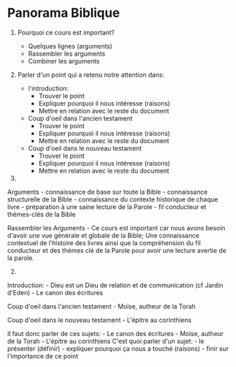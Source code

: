 Panorama Biblique
==================

1.  Pourquoi ce cours est important?
	- Quelques lignes (arguments)
	- Rassembler les arguments
	- Combiner les arguments

2. Parler d'un point qui a retenu notre attention dans:
	- l'introduction:
		- Trouver le point
		- Expliquer pourquoi il nous intéresse (raisons)
		- Mettre en relation avec le reste du document
	- Coup d'oeil dans l'ancien testament
		- Trouver le point
		- Expliquer pourquoi il nous intéresse (raisons)
		- Mettre en relation avec le reste du document
	- Coup d'oeil dans le nouveau testament 
		- Trouver le point
		- Expliquer pourquoi il nous intéresse (raisons)
		- Mettre en relation avec le reste du document

1. 
Arguments
	- connaissance de base sur toute la Bible
	- connaissance structurelle de la Bible
	- connaissance du contexte historique de chaque livre
	- préparation à une saine lecture de la Parole
	- fil conducteur et thèmes-clés de la Bible
	
Rassembler les Arguments
	- Ce cours est important car nous avons besoin d'avoir une vue générale et globale de la Bible; Une connaissance contextuel de l'histoire des livres ainsi que la compréhension du fil conducteur et des thèmes clé de la Parole pour avoir une lecture avertie de la parole.

2. 
Introduction:
	- Dieu est un Dieu de relation et  de communication (cf Jardin d'Eden)
		- Le canon des écritures

Coup d'oeil dans l'ancien testament
		- Moïse, autheur de la Torah

Coup d'oeil dans le nouveau testament
		- L'épitre au corinthiens

Il faut donc parler de ces sujets:
		- Le canon des écritures
		- Moïse, autheur de la Torah
		- L'épitre au corinthiens
C'est quoi parler d'un sujet:
		- le présenter (définir)
		- expliquer pourquoi ça nous a touché (raisons)
		- finir sur l'importance de ce point
